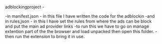 adblockingproject -


-in manifest.json - in this file I have written the code for the adblockin
-and in rules,json - in this I have set the rules from where the ads can be block and put the main ad provider links
-to run this we have to go on manage extention part of the the browser and load unpacked then open this folder.
-then run the extension to bring it in use.
